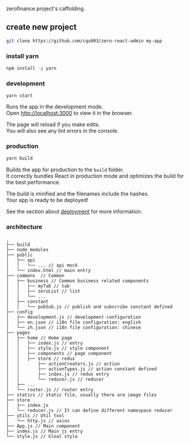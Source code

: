 zerofinance project's caffolding.

## create new project

```bash
git clone https://github.com/cqu903/zero-react-admin my-app
```

### install yarn

```bash
npm install -g yarn
```

### development

```
yarn start
```

Runs the app in the development mode.<br>
Open [http://localhost:3000](http://localhost:3000) to view it in the browser.

The page will reload if you make edits.<br>
You will also see any lint errors in the console.

### production

```bash
yarn build
```

Builds the app for production to the `build` folder.<br>
It correctly bundles React in production mode and optimizes the build for the best performance.

The build is minified and the filenames include the hashes.<br>
Your app is ready to be deployed!

See the section about [deployment](https://facebook.github.io/create-react-app/docs/deployment) for more information.

### architecture

```
.
├── build
├── node_modules
├── public
│   ├── api
│   │   └── ... // api mock
│   └── index.html // main entry
├── commons  // Common
│   ├── business // Common business related components
│   │   ├── myTab // tab
│   │   ├── zeroList // list
│   │   └── ...
│   ├── constant
│   │   └── pubSub.js // publish and subscribe constant defined
├── config
│   ├── development.js // development configuration
│   ├── en.json // i18n file configuration: english
│   └── zh.json // i18n file configuration: chinese
├── pages
│   ├── home // Home page
│   │   ├── index.js // entry
│   │   ├── style.js // style component
│   │   ├── components // page component
│   │   ├── store // redux
│   │       ├── actionCreators.js // action
│   │       ├── actionTypes.js // action constant defined
│   │       ├── index.js // redux entry
│   │       └── reducer.js // reducer
│   ├── ...
│   └── router.js // router entry
├── statics // static file, usually there are image files
├── store
│   ├── index.js
│   └── reducer.js // It can define different namespace reducer
├── utils // Util tool
│   └── http.js // axios
├── App.js // Main component
├── index.js // Main js entry
└── style.js // Gloal style
```
